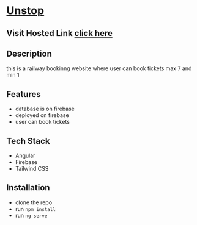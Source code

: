 # [Unstop](https://train-booking-sys.web.app/)

## Visit Hosted Link [click here](https://train-booking-sys.web.app/)

## Description

this is a railway bookinng website where user can book tickets max 7 and min 1

## Features

- database is on firebase
- deployed on firebase
- user can book tickets

## Tech Stack

- Angular
- Firebase
- Tailwind CSS

## Installation

- clone the repo
- run `npm install`
- run `ng serve`
